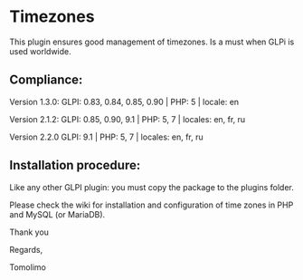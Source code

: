 # Timezones

This plugin ensures good management of timezones. Is a must when GLPi is used worldwide.

## Compliance:

Version 1.3.0:
GLPI: 0.83, 0.84, 0.85, 0.90 | PHP: 5 | locale: en

Version 2.1.2:
GLPI: 0.85, 0.90, 9.1 | PHP: 5, 7 | locales: en, fr, ru

Version 2.2.0
GLPI: 9.1 | PHP: 5, 7 | locales: en, fr, ru

## Installation procedure:
Like any other GLPI plugin: you must copy the package to the plugins folder.

Please check the wiki for installation and configuration of time zones in PHP and MySQL (or MariaDB).

Thank you

Regards,

Tomolimo
